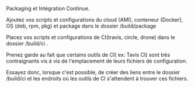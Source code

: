 Packaging et Intégration Continue.

Ajoutez vos scripts et configurations du cloud (AMI), conteneur (Docker), OS (deb, rpm, pkg) et package dans le dossier /build/package

Placez vos scripts et configurations de CI(travis, circle, drone) dans le dossier /build/ci .

Prenez garde au fait que certains outils de CI( ex: Tavis CI) sont très contraignants vis à vis de l'emplacement de leurs fichiers de configuration.

Essayez donc, lorsque c'est possible, de créer des liens entre le dossier /build/ci et les endroits où les outils de CI s'attendent à trouver ces fichiers.